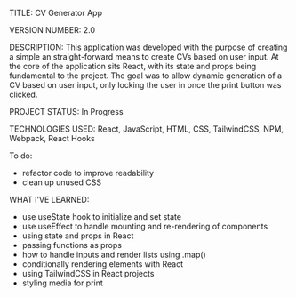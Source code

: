 TITLE: CV Generator App

VERSION NUMBER: 2.0

DESCRIPTION: This application was developed with the purpose of creating a simple an straight-forward means to create CVs based on user input. At the core of the application sits React, with its state and props being fundamental to the project. The goal was to allow dynamic generation of a CV based on user input, only locking the user in once the print button was clicked.

PROJECT STATUS: In Progress

TECHNOLOGIES USED: React, JavaScript, HTML, CSS, TailwindCSS, NPM, Webpack, React Hooks

To do:

- refactor code to improve readability
- clean up unused CSS

WHAT I'VE LEARNED:

- use useState hook to initialize and set state
- use useEffect to handle mounting and re-rendering of components
- using state and props in React
- passing functions as props
- how to handle inputs and render lists using .map()
- conditionally rendering elements with React
- using TailwindCSS in React projects
- styling media for print
